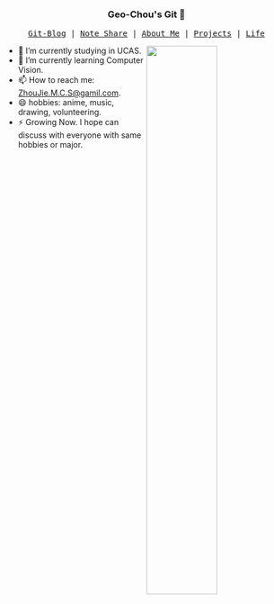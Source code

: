 ### <h3 align="center"> Geo-Chou's Git 👋

<p align="center">
  <samp>
    <a href="https://null/">Git-Blog</a> |
    <a href="https://geo-chou.notion.site/Geo-Chou-s-Open-Notes-e2a2b4a9dbbc492b922e026dcccedd72/">Note Share</a> |
    <a href="https://null/">About Me</a> |
    <a href="https://github.com/Geo-Chou">Projects</a> | 
    <a href="https://space.bilibili.com/286436267">Life</a>
  </samp>
</p>

<img align="right" src="https://github-readme-stats.vercel.app/api?username=Geo-Chou&show_icons=true&hide_border=true&" width="50%">


- 🔭 I’m currently studying in UCAS.
- 🌱 I’m currently learning Computer Vision.
- 📫 How to reach me: [ZhouJie.M.C.S@gamil.com](mailto:ZhouJie.M.C.S@gamil.com).
- 😄 hobbies: anime, music, drawing, volunteering.
- ⚡ Growing Now. I hope can discuss with everyone with same hobbies or major.



<!--
**Geo-Chou/Geo-Chou** is a ✨ _special_ ✨ repository because its `README.md` (this file) appears on your GitHub profile.

Here are some ideas to get you started:

- 🔭 I’m currently working on ...
- 🌱 I’m currently learning ...
- 👯 I’m looking to collaborate on ...
- 🤔 I’m looking for help with ...
- 💬 Ask me about ...
- 📫 How to reach me: ...
- 😄 Pronouns: ...
- ⚡ Fun fact: ...
-->
